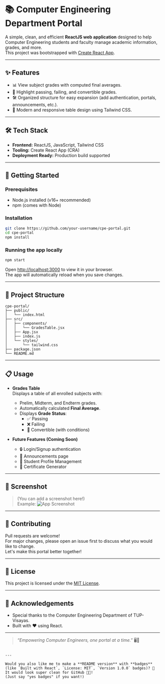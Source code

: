 # 📚 Computer Engineering Department Portal

A simple, clean, and efficient **ReactJS web application** designed to help Computer Engineering students and faculty manage academic information, grades, and more.  
This project was bootstrapped with [Create React App](https://github.com/facebook/create-react-app).

---

## ✨ Features

- 📊 View subject grades with computed final averages.
- 🚦 Highlight passing, failing, and convertible grades.
- 🛠️ Organized structure for easy expansion (add authentication, portals, announcements, etc.).
- 🎨 Modern and responsive table design using Tailwind CSS.

---

## 🛠 Tech Stack

- **Frontend:** ReactJS, JavaScript, Tailwind CSS
- **Tooling:** Create React App (CRA)
- **Deployment Ready:** Production build supported

---

## 🚀 Getting Started

### Prerequisites

- Node.js installed (v16+ recommended)
- npm (comes with Node)

### Installation

```bash
git clone https://github.com/your-username/cpe-portal.git
cd cpe-portal
npm install
```

### Running the app locally

```bash
npm start
```
Open [http://localhost:3000](http://localhost:3000) to view it in your browser.  
The app will automatically reload when you save changes.

---

## 📂 Project Structure

```
cpe-portal/
├── public/
│   └── index.html
├── src/
│   ├── components/
│   │   └── GradesTable.jsx
│   ├── App.jsx
│   ├── index.js
│   └── styles/
│       └── tailwind.css
├── package.json
└── README.md
```

---

## 📋 Usage

- **Grades Table**  
  Displays a table of all enrolled subjects with:
  - Prelim, Midterm, and Endterm grades.
  - Automatically calculated **Final Average**.
  - Displays **Grade Status**:
    - ✅ Passing
    - ❌ Failing
    - 🔄 Convertible (with conditions)

- **Future Features (Coming Soon)**
  - 🔒 Login/Signup authentication
  - 📝 Announcements page
  - 📁 Student Profile Management
  - 📜 Certificate Generator

---

## 📸 Screenshot

> (You can add a screenshot here!)  
> Example:
> ![App Screenshot](./screenshot.png)

---

## 🧠 Contributing

Pull requests are welcome!  
For major changes, please open an issue first to discuss what you would like to change.  
Let's make this portal better together!

---

## 📜 License

This project is licensed under the [MIT License](LICENSE).

---

## 🤝 Acknowledgements

- Special thanks to the Computer Engineering Department of TUP-Visayas.
- Built with ❤️ using React.

---

> _“Empowering Computer Engineers, one portal at a time.”_ 🖥️🚀
```

---

Would you also like me to make a **README version** with **badges** (like `Built with React`, `License: MIT`, `Version 1.0.0` badges)? 🚀  
It would look super clean for GitHub 📄✨!  
(Just say "yes badges" if you want!)
